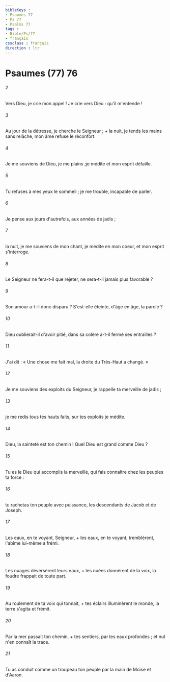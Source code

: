 ```yaml
---
bibleKeys : 
- Psaumes 77
- Ps 77
- Psalms 77
tags : 
- Bible/Ps/77
- français
cssclass : français
direction : ltr
---
```


# Psaumes (77) 76

###### 2
Vers Dieu, je crie mon appel ! Je crie vers Dieu : qu'il m'entende !
###### 3
Au jour de la détresse, je cherche le Seigneur ; + la nuit, je tends les mains sans relâche, mon âme refuse le réconfort.
###### 4
Je me souviens de Dieu, je me plains ;je médite et mon esprit défaille.
###### 5
Tu refuses à mes yeux le sommeil ; je me trouble, incapable de parler.
###### 6
Je pense aux jours d'autrefois, aux années de jadis ;
###### 7
la nuit, je me souviens de mon chant, je médite en mon coeur, et mon esprit s'interroge.
###### 8
Le Seigneur ne fera-t-il que rejeter, ne sera-t-il jamais plus favorable ?
###### 9
Son amour a-t-il donc disparu ? S'est-elle éteinte, d'âge en âge, la parole ?
###### 10
Dieu oublierait-il d'avoir pitié, dans sa colère a-t-il fermé ses entrailles ?
###### 11
J'ai dit : « Une chose me fait mal, la droite du Très-Haut a changé. »
###### 12
Je me souviens des exploits du Seigneur, je rappelle ta merveille de jadis ;
###### 13
je me redis tous tes hauts faits, sur tes exploits je médite.
###### 14
Dieu, la sainteté est ton chemin ! Quel Dieu est grand comme Dieu ?
###### 15
Tu es le Dieu qui accomplis la merveille, qui fais connaître chez les peuples ta force :
###### 16
tu rachetas ton peuple avec puissance, les descendants de Jacob et de Joseph.
###### 17
Les eaux, en te voyant, Seigneur, + les eaux, en te voyant, tremblèrent, l'abîme lui-même a frémi.
###### 18
Les nuages déversèrent leurs eaux, + les nuées donnèrent de la voix, la foudre frappait de toute part.
###### 19
Au roulement de ta voix qui tonnait, + tes éclairs illuminèrent le monde, la terre s'agita et frémit.
###### 20
Par la mer passait ton chemin, + tes sentiers, par les eaux profondes ; et nul n'en connaît la trace.
###### 21
Tu as conduit comme un troupeau ton peuple par la main de Moïse et d'Aaron.
